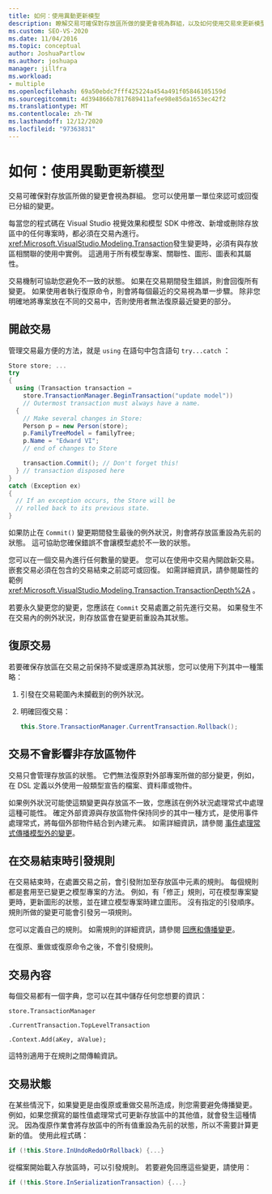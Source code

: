 ```yaml
---
title: 如何：使用異動更新模型
description: 瞭解交易可確保對存放區所做的變更會視為群組，以及如何使用交易來更新模型。
ms.custom: SEO-VS-2020
ms.date: 11/04/2016
ms.topic: conceptual
author: JoshuaPartlow
ms.author: joshuapa
manager: jillfra
ms.workload:
- multiple
ms.openlocfilehash: 69a50ebdc7fff425224a454a491f05846105159d
ms.sourcegitcommit: 4d394866b7817689411afee98e85da1653ec42f2
ms.translationtype: MT
ms.contentlocale: zh-TW
ms.lasthandoff: 12/12/2020
ms.locfileid: "97363831"
---
```

# <a name="how-to-use-transactions-to-update-the-model"></a>如何：使用異動更新模型
交易可確保對存放區所做的變更會視為群組。 您可以使用單一單位來認可或回復已分組的變更。

 每當您的程式碼在 Visual Studio 視覺效果和模型 SDK 中修改、新增或刪除存放區中的任何專案時，都必須在交易內進行。 <xref:Microsoft.VisualStudio.Modeling.Transaction>發生變更時，必須有與存放區相關聯的使用中實例。 這適用于所有模型專案、關聯性、圖形、圖表和其屬性。

 交易機制可協助您避免不一致的狀態。 如果在交易期間發生錯誤，則會回復所有變更。 如果使用者執行復原命令，則會將每個最近的交易視為單一步驟。 除非您明確地將專案放在不同的交易中，否則使用者無法復原最近變更的部分。

## <a name="opening-a-transaction"></a>開啟交易
 管理交易最方便的方法，就是 `using` 在語句中包含語句 `try...catch` ：

```csharp
Store store; ...
try
{
  using (Transaction transaction =
    store.TransactionManager.BeginTransaction("update model"))
    // Outermost transaction must always have a name.
  {
    // Make several changes in Store:
    Person p = new Person(store);
    p.FamilyTreeModel = familyTree;
    p.Name = "Edward VI";
    // end of changes to Store

    transaction.Commit(); // Don't forget this!
  } // transaction disposed here
}
catch (Exception ex)
{
  // If an exception occurs, the Store will be
  // rolled back to its previous state.
}
```

 如果防止在 `Commit()` 變更期間發生最後的例外狀況，則會將存放區重設為先前的狀態。 這可協助您確保錯誤不會讓模型處於不一致的狀態。

 您可以在一個交易內進行任何數量的變更。 您可以在使用中交易內開啟新交易。 嵌套交易必須在包含的交易結束之前認可或回復。 如需詳細資訊，請參閱屬性的範例 <xref:Microsoft.VisualStudio.Modeling.Transaction.TransactionDepth%2A> 。

 若要永久變更您的變更，您應該在 `Commit` 交易處置之前先進行交易。 如果發生不在交易內的例外狀況，則存放區會在變更前重設為其狀態。

## <a name="rolling-back-a-transaction"></a>復原交易
 若要確保存放區在交易之前保持不變或還原為其狀態，您可以使用下列其中一種策略：

1. 引發在交易範圍內未攔截到的例外狀況。

2. 明確回復交易：

    ```csharp
    this.Store.TransactionManager.CurrentTransaction.Rollback();
    ```

## <a name="transactions-do-not-affect-non-store-objects"></a>交易不會影響非存放區物件
 交易只會管理存放區的狀態。 它們無法復原對外部專案所做的部分變更，例如，在 DSL 定義以外使用一般類型宣告的檔案、資料庫或物件。

 如果例外狀況可能使這類變更與存放區不一致，您應該在例外狀況處理常式中處理這種可能性。 確定外部資源與存放區物件保持同步的其中一種方式，是使用事件處理常式，將每個外部物件結合到內建元素。 如需詳細資訊，請參閱 [事件處理常式傳播模型外的變更](../modeling/event-handlers-propagate-changes-outside-the-model.md)。

## <a name="rules-fire-at-the-end-of-a-transaction"></a>在交易結束時引發規則
 在交易結束時，在處置交易之前，會引發附加至存放區中元素的規則。 每個規則都是套用至已變更之模型專案的方法。 例如，有「修正」規則，可在模型專案變更時，更新圖形的狀態，並在建立模型專案時建立圖形。 沒有指定的引發順序。 規則所做的變更可能會引發另一項規則。

 您可以定義自己的規則。 如需規則的詳細資訊，請參閱 [回應和傳播變更](../modeling/responding-to-and-propagating-changes.md)。

 在復原、重做或復原命令之後，不會引發規則。

## <a name="transaction-context"></a>交易內容
 每個交易都有一個字典，您可以在其中儲存任何您想要的資訊：

 `store.TransactionManager`

 `.CurrentTransaction.TopLevelTransaction`

 `.Context.Add(aKey, aValue);`

 這特別適用于在規則之間傳輸資訊。

## <a name="transaction-state"></a>交易狀態
 在某些情況下，如果變更是由復原或重做交易所造成，則您需要避免傳播變更。 例如，如果您撰寫的屬性值處理常式可更新存放區中的其他值，就會發生這種情況。 因為復原作業會將存放區中的所有值重設為先前的狀態，所以不需要計算更新的值。 使用此程式碼：

```csharp
if (!this.Store.InUndoRedoOrRollback) {...}
```

 從檔案開始載入存放區時，可以引發規則。 若要避免回應這些變更，請使用：

```csharp
if (!this.Store.InSerializationTransaction) {...}
```
